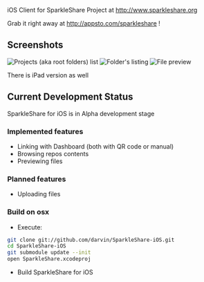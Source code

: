 iOS Client for SparkleShare Project at http://www.sparkleshare.org

Grab it right away at http://appsto.com/sparkleshare !

## Screenshots ##

![Projects (aka root folders) list](http://a5.mzstatic.com/us/r30/Purple/e0/fa/07/mzl.cncmqbop.320x480-75.jpg "Projects aka root folders list")
![Folder's listing](http://a3.mzstatic.com/us/r30/Purple/ac/a5/d5/mzl.lbpgkwfu.320x480-75.jpg "Folder's listing")
![File preview](http://a3.mzstatic.com/us/r30/Purple/82/b7/36/mzl.cimtaoai.320x480-75.jpg "File preview")

There is iPad version as well

## Current Development Status ##

SparkleShare for iOS is in Alpha development stage

### Implemented features ###

 - Linking with Dashboard (both with QR code or manual)
 - Browsing repos contents
 - Previewing files

### Planned features ###

 - Uploading files

### Build on osx

* Execute:

```sh
git clone git://github.com/darvin/SparkleShare-iOS.git
cd SparkleShare-iOS
git submodule update --init
open SparkleShare.xcodeproj
```

* Build SparkleShare for iOS
